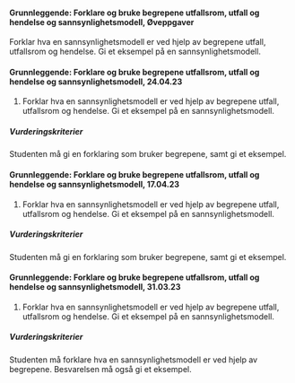 #### Grunnleggende: Forklare og bruke begrepene utfallsrom, utfall og hendelse og sannsynlighetsmodell,  Øveppgaver

Forklar hva en sannsynlighetsmodell er ved hjelp av begrepene utfall,
utfallsrom og hendelse. Gi et eksempel på en sannsynlighetsmodell.

#### Grunnleggende: Forklare og bruke begrepene utfallsrom, utfall og hendelse og sannsynlighetsmodell,  24.04.23

1. Forklar hva en sannsynlighetsmodell er ved hjelp av begrepene utfall, utfallsrom og hendelse. Gi et eksempel på en sannsynlighetsmodell.

##### Vurderingskriterier

Studenten må gi en forklaring som bruker begrepene, samt gi et eksempel.

#### Grunnleggende: Forklare og bruke begrepene utfallsrom, utfall og hendelse og sannsynlighetsmodell,  17.04.23

1. Forklar hva en sannsynlighetsmodell er ved hjelp av begrepene utfall, utfallsrom og hendelse. Gi et eksempel på en sannsynlighetsmodell.

##### Vurderingskriterier

Studenten må gi en forklaring som bruker begrepene, samt gi et eksempel.

#### Grunnleggende: Forklare og bruke begrepene utfallsrom, utfall og hendelse og sannsynlighetsmodell,  31.03.23

1. Forklar hva en sannsynlighetsmodell er ved hjelp av begrepene utfall, utfallsrom og hendelse. Gi et eksempel på en sannsynlighetsmodell.

##### Vurderingskriterier

Studenten må forklare hva en sannsynlighetsmodell er ved hjelp av begrepene. Besvarelsen må også gi et eksempel.

